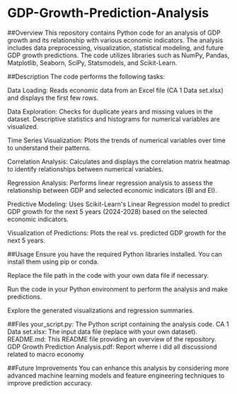 # GDP-Growth-Prediction-Analysis


##Overview
This repository contains Python code for an analysis of GDP growth and its relationship with various economic indicators. The analysis includes data preprocessing, visualization, statistical modeling, and future GDP growth predictions. The code utilizes libraries such as NumPy, Pandas, Matplotlib, Seaborn, SciPy, Statsmodels, and Scikit-Learn.

##Description
The code performs the following tasks:

Data Loading: Reads economic data from an Excel file (CA 1 Data set.xlsx) and displays the first few rows.

Data Exploration: Checks for duplicate years and missing values in the dataset. Descriptive statistics and histograms for numerical variables are visualized.

Time Series Visualization: Plots the trends of numerical variables over time to understand their patterns.

Correlation Analysis: Calculates and displays the correlation matrix heatmap to identify relationships between numerical variables.

Regression Analysis: Performs linear regression analysis to assess the relationship between GDP and selected economic indicators (BI and EI).

Predictive Modeling: Uses Scikit-Learn's Linear Regression model to predict GDP growth for the next 5 years (2024-2028) based on the selected economic indicators.

Visualization of Predictions: Plots the real vs. predicted GDP growth for the next 5 years.

##Usage
Ensure you have the required Python libraries installed. You can install them using pip or conda.

Replace the file path in the code with your own data file if necessary.

Run the code in your Python environment to perform the analysis and make predictions.

Explore the generated visualizations and regression summaries.

##Files
your_script.py: The Python script containing the analysis code.
CA 1 Data set.xlsx: The input data file (replace with your own dataset).
README.md: This README file providing an overview of the repository.
GDP Growth Prediction Analysis.pdf: Report wherre i did all discussiond related to macro economy

##Future Improvements
You can enhance this analysis by considering more advanced machine learning models and feature engineering techniques to improve prediction accuracy.